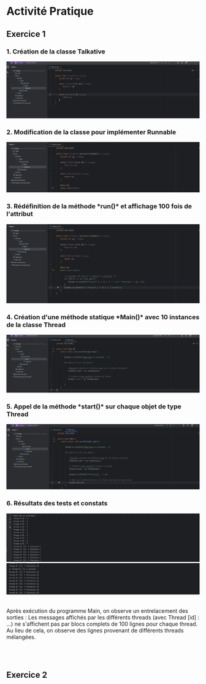 <h1>Activité Pratique</h1>

<h2>Exercice 1</h2>

<h3>1. Création de la classe Talkative</h3>
<img src="captures/Classe-talkative.png">
<br/>
<h3>2. Modification de la classe pour implémenter Runnable</h3>
<img src="captures/Modif-Talkative-Runnable2.png">
<br/>
<h3>3. Rédéfinition de la méthode *run()* et affichage 100 fois de l'attribut</h3>
<img src="captures/Redefintion.png">
<br/>
<h3>4. Création d'une méthode statique *Main()* avec 10 instances de la classe Thread</h3>
<img src="captures/Methode-statique-Main.png">
<br/>
<h3>5. Appel de la méthode *start()* sur chaque objet de type Thread</h3>
<img src="captures/Appel-start.png">
<br/>
<h3>6. Résultats des tests et constats</h3>
<img src="captures/Result1.png">
<br/>
<img src="captures/Result2.png">
<br/>
<br/>
<p>Après exécution du programme Main, on observe un entrelacement des sorties : Les messages affichés par les différents threads (avec Thread [id] : ...) 
ne s'affichent pas par blocs complets de 100 lignes pour chaque thread. Au lieu de cela, on observe des lignes provenant de différents threads mélangées.</p>
<br/>
<br/>
<h2>Exercice 2</h2>